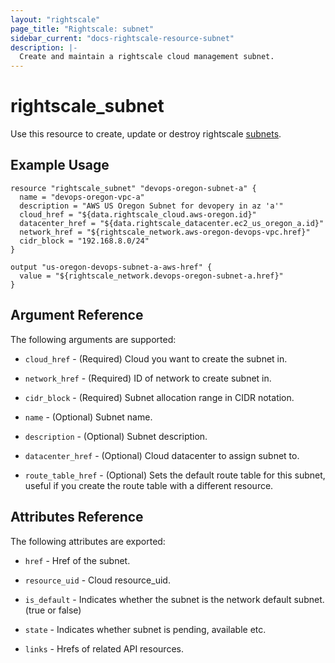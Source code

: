 ```yaml
---
layout: "rightscale"
page_title: "Rightscale: subnet"
sidebar_current: "docs-rightscale-resource-subnet"
description: |-
  Create and maintain a rightscale cloud management subnet.
---
```


# rightscale_subnet

Use this resource to create, update or destroy rightscale [subnets](http://reference.rightscale.com/api1.5/resources/ResourceSubnets.html).

## Example Usage

```hcl
resource "rightscale_subnet" "devops-oregon-subnet-a" {
  name = "devops-oregon-vpc-a"
  description = "AWS US Oregon Subnet for devopery in az 'a'"
  cloud_href = "${data.rightscale_cloud.aws-oregon.id}"
  datacenter_href = "${data.rightscale_datacenter.ec2_us_oregon_a.id}"
  network_href = "${rightscale_network.aws-oregon-devops-vpc.href}"
  cidr_block = "192.168.8.0/24"
}

output "us-oregon-devops-subnet-a-aws-href" {
  value = "${rightscale_network.devops-oregon-subnet-a.href}"
}
```

## Argument Reference

The following arguments are supported:

* `cloud_href` - (Required) Cloud you want to create the subnet in.

* `network_href` - (Required) ID of network to create subnet in.

* `cidr_block` - (Required) Subnet allocation range in CIDR notation.

* `name` - (Optional) Subnet name.

* `description` - (Optional) Subnet description.

* `datacenter_href` - (Optional) Cloud datacenter to assign subnet to.

* `route_table_href` - (Optional) Sets the default route table for this subnet, useful if you create the route table with a different resource.

## Attributes Reference

The following attributes are exported:

* `href` - Href of the subnet.

* `resource_uid` - Cloud resource_uid.

* `is_default` - Indicates whether the subnet is the network default subnet. (true or false)

* `state` - Indicates whether subnet is pending, available etc.

* `links` - Hrefs of related API resources.